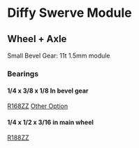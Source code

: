 # Diffy Swerve Module
## Wheel + Axle
Small Bevel Gear: 11t 1.5mm module
### Bearings
#### 1/4 x 3/8 x 1/8 In bevel gear
[R168ZZ](https://www.amazon.com/FOCMKEAS-R168ZZ-Industrial-Mechanical-Equipment/dp/B0BMW2P61D?crid=1QOKNB3LYQGUS&dib=eyJ2IjoiMSJ9.SCdWfhpJgqePDf5zCNei4rK0ALaeez13tj16kAHz2bxbnikZoeH_TJ2LXQunqDLUmfdAXoBXYhC1xhEAy3-8pk6hmaIAGdXSh5DpJaMLIBzd6yu3WSHf-U0dKSA-4BL4uY0WLYdpHXllSe0re3Ur8aQuLJ9yrsQBzUO0lp6zaYESuIkWhSJNts4ThddV6iYw2eR7VNo4XC1v9uzlXXx1OUgQAtK4jwgY5Z7PVJ-VYRs.WqDcN0VpDG2DIb_8cVOaT6xDYj8vfOyWNaFrzspALqQ&dib_tag=se&keywords=1%2F4%2Bthin%2Bwall%2Bbearing&qid=1744387518&sprefix=1%2F4%2Bthin%2Bwall%2Bbearing%2Caps%2C197&sr=8-15&th=1)
[Other Option](https://www.amazon.com/uxcell-4-inchx3-8-inchx1-Shielded-Bearings/dp/B0828JXX4N?crid=WS9WFH8E1OZN&dib=eyJ2IjoiMSJ9.wbdKO7r497u8pHHJq4Xd9V9eaCz4JYoHSqdP9EtrwfU3YBLQQ5Q_FgRUI7pHpDvnOfRZ9z_gVmb0gtiphBxNBD6Lcec1O4bFJoqGmgwZdeZRW327xT8Xi2Ls3_4CWpwT11XtssogZoIKssU73Gcc7CcK8JWXqf2BzzzVefMSCLH415kxtUHDHXe7iSpFkrpFSFVhCKh_-xQ9z_xlFZ-d7Lo24CLliHsXYTeDMhl72y8.VfrsIWfaO4rtKyKL3VOCJ1Jn7kdSjw2fLEU_dObIk6s&dib_tag=se&keywords=R168ZZ&qid=1744387605&sprefix=r168zz%2B%2Caps%2C136&sr=8-4&th=1)
#### 1/4 x 1/2 x 3/16 in main wheel
[R188ZZ](https://www.amazon.com/uxcell-R188ZZ-Groove-Bearings-Shielded/dp/B082PQ9FSY?crid=14I08HNAS13ON&dib=eyJ2IjoiMSJ9.M9ZiCsm-zqDJrhUO2sxU_BM4Gn_dlRV_aOKgXaGJAcC8jGxGnL6X7TQyxYIx12gBGeBTBRpRnIQVro4BRPyQtyVA1zxYBCXBYRcIl5hjxNY00VkVLHGjla_6FbetJHUwhOH37m1QBYl2fZBJ4mZqj1nNwM3-Mdf56WyM9Pa4BxGGnTXsNkupC1jIUzE2UlPsTATRTZ5nd0xCWK4T9o9UELVbv610prdW4OxX71W1PFM.UgOclZWPr_bkl1yyKONIM2PSk4VReQsGt97Wk4Bt1eA&dib_tag=se&keywords=1%2F4ID+1%2F2in+OD+in+bearing&qid=1744472203&sprefix=1%2F4id+1%2F2in+od+in+bearing%2Caps%2C81&sr=8-4)
